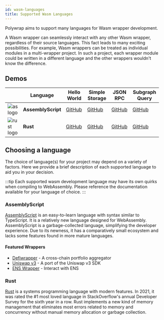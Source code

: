 ```yaml
---
id: wasm-languages
title: Supported Wasm Languages
---
```


Polywrap aims to support many languages for Wasm wrapper development.

A Wasm wrapper can seamlessly interact with any other Wasm wrapper, regardless of their source languages.
This fact leads to many exciting possibilities.
For example, Wasm wrappers can be treated as individual modules in a multi-wrapper project.
In such a project, each wrapper module could be written in a different language and the other wrappers wouldn't know the difference.

## Demos
| | Language | Hello World | Simple Storage | JSON RPC | Subgraph Query |
|-|-|-|-|-|-|
| ![as logo] | **AssemblyScript** | [GitHub][as hello-world] | [GitHub][as json-rpc] | [GitHub][as simple-storage] | [GitHub][as subgraph-query] |
| ![rust logo] | **Rust** | [GitHub][rust hello-world] | [GitHub][rust json-rpc] | [GitHub][rust simple-storage] | [GitHub][rust subgraph-query] |

[as logo]: /img/lang-logos/as.svg
[as link]: #assemblyscript
[as hello-world]: https://github.com/polywrap/demos/tree/main/hello-world/wrapper/assemblyscript
[as json-rpc]: https://github.com/polywrap/demos/tree/main/json-rpc/wrapper/assemblyscript
[as simple-storage]: https://github.com/polywrap/demos/tree/main/simple-storage/wrapper/assemblyscript
[as subgraph-query]: https://github.com/polywrap/demos/tree/main/subgraph-query/wrapper/assemblyscript
[as docs]: https://www.assemblyscript.org/introduction.html

[rust logo]: /img/lang-logos/rust.svg
[rust link]: #rust
[rust hello-world]: https://github.com/polywrap/demos/tree/main/hello-world/wrapper/rust
[rust json-rpc]: https://github.com/polywrap/demos/tree/main/json-rpc/wrapper/rust
[rust simple-storage]: https://github.com/polywrap/demos/tree/main/simple-storage/wrapper/rust
[rust subgraph-query]: https://github.com/polywrap/demos/tree/main/subgraph-query/wrapper/rust
[rust docs]: https://www.rust-lang.org/learn

[Defiwrapper]: https://github.com/defiwrapper/defiwrapper
[Uniswap v3]: https://github.com/polywrap/integrations/tree/main/protocol/ethereum/uniswapv3/wrapper
[ENS Wrapper]: https://github.com/polywrap/integrations/tree/main/protocol/ethereum/ens/wrapper

## Choosing a language

The choice of language(s) for your project may depend on a variety of factors. 
Here we provide a brief description of each supported language to aid you in your decision.

:::tip
Each supported wasm development language may have its own quirks when compiling to WebAssembly.
Please reference the documentation available for your language of choice.
:::

### AssemblyScript

[AssemblyScript](https://www.assemblyscript.org/) is an easy-to-learn language with syntax similar to TypeScript.
It is a relatively new language designed for WebAssembly. 
AssemblyScript is a garbage-collected language, simplifying the developer experience.
Due to its newness, it has a comparatively small ecosystem and lacks some features found in more mature languages.

#### Featured Wrappers

 - [Defiwrapper][Defiwrapper] - A cross-chain portfolio aggregator
 - [Uniswap v3][Uniswap v3] - A port of the Uniswap v3 SDK
 - [ENS Wrapper][ENS Wrapper] - Interact with ENS

### Rust

[Rust](https://www.rust-lang.org/) is a systems programming language with modern features. 
In 2021, it was rated the #1 most loved language in StackOverflow's annual Developer Survey for the sixth year in a row.
Rust implements a new kind of memory management that eliminates most errors related to memory and concurrency without
manual memory allocation or garbage collection.
